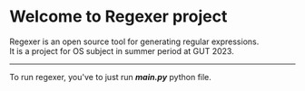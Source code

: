 # Welcome to Regexer project

Regexer is an open source tool for generating regular expressions.  
It is a project for OS subject in summer period at GUT 2023.

---

To run regexer, you've to just run ***main.py*** python file.

